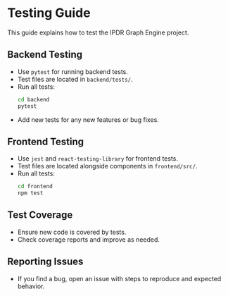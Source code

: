 # Testing Guide

This guide explains how to test the IPDR Graph Engine project.

## Backend Testing
- Use `pytest` for running backend tests.
- Test files are located in `backend/tests/`.
- Run all tests:
  ```bash
  cd backend
  pytest
  ```
- Add new tests for any new features or bug fixes.

## Frontend Testing
- Use `jest` and `react-testing-library` for frontend tests.
- Test files are located alongside components in `frontend/src/`.
- Run all tests:
  ```bash
  cd frontend
  npm test
  ```

## Test Coverage
- Ensure new code is covered by tests.
- Check coverage reports and improve as needed.

## Reporting Issues
- If you find a bug, open an issue with steps to reproduce and expected behavior.
